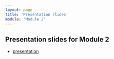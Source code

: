 ```yaml
---
layout: page
title: 'Presentation slides'
module: 'Module 2'
---
```

## Presentation slides for Module 2
* [presentation](index.html)
